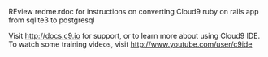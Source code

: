 REview redme.rdoc for instructions on converting Cloud9 ruby on rails app from sqlite3 to postgresql

Visit http://docs.c9.io for support, or to learn more about using Cloud9 IDE. 
To watch some training videos, visit http://www.youtube.com/user/c9ide

